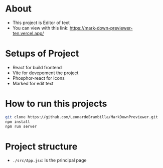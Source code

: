 # About 
- This project is Editor of text
- You can view with this link: https://mark-down-previewer-ten.vercel.app/

# Setups of Project
- React for build frontend
- Vite for devepoment the project
- Phosphor-react for Icons
- Marked for edit text

# How to run this projects
```sh
git clone https://github.com/LeonardoBrambilla/MarkDownPreviewer.git
npm install
npm run server
```

# Project structure
- `./src/App.jsx`: Is the principal page
